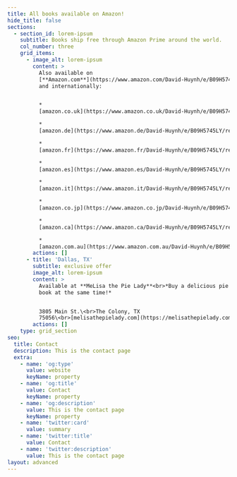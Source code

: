 ```yaml
---
title: All books available on Amazon!
hide_title: false
sections:
  - section_id: lorem-ipsum
    subtitle: Books ship free through Amazon Prime around the world.
    col_number: three
    grid_items:
      - image_alt: lorem-ipsum
        content: >
          Also available on
          [**Amazon.com**](https://www.amazon.com/David-Huynh/e/B09H5745LY/ref=dp_byline_cont_book\_1)
          and internationally:


          *  
          [amazon.co.uk](https://www.amazon.co.uk/David-Huynh/e/B09H5745LY/ref=dp_byline_cont_book\_1)

          *  
          [amazon.de](https://www.amazon.de/David-Huynh/e/B09H5745LY/ref=dp_byline_cont_book\_1)

          *  
          [amazon.fr](https://www.amazon.fr/David-Huynh/e/B09H5745LY/ref=dp_byline_cont_book\_1)

          *  
          [amazon.es](https://www.amazon.es/David-Huynh/e/B09H5745LY/ref=dp_byline_cont_book\_1)

          *  
          [amazon.it](https://www.amazon.it/David-Huynh/e/B09H5745LY/ref=dp_byline_cont_book\_1)

          *  
          [amazon.co.jp](https://www.amazon.co.jp/David-Huynh/e/B09H5745LY/ref=dp_byline_cont_book\_1)

          *  
          [amazon.ca](https://www.amazon.ca/David-Huynh/e/B09H5745LY/ref=dp_byline_cont_book\_1)

          *  
          [amazon.com.au](https://www.amazon.com.au/David-Huynh/e/B09H5745LY/ref=dp_byline_cont_book\_1)
        actions: []
      - title: 'Dallas, TX'
        subtitle: exclusive offer
        image_alt: lorem-ipsum
        content: >
          Available at **MeLisa the Pie Lady**<br>*Buy a delicious pie and a
          book at the same time!*


          3805 Main St.\<br>The Colony, TX
          75056\<br>[melisathepielady.com](https://melisathepielady.com)
        actions: []
    type: grid_section
seo:
  title: Contact
  description: This is the contact page
  extra:
    - name: 'og:type'
      value: website
      keyName: property
    - name: 'og:title'
      value: Contact
      keyName: property
    - name: 'og:description'
      value: This is the contact page
      keyName: property
    - name: 'twitter:card'
      value: summary
    - name: 'twitter:title'
      value: Contact
    - name: 'twitter:description'
      value: This is the contact page
layout: advanced
---
```

